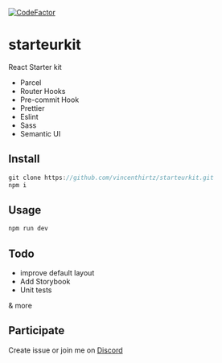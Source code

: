 [![CodeFactor](https://www.codefactor.io/repository/github/vincenthirtz/starteurkit/badge)](https://www.codefactor.io/repository/github/vincenthirtz/starteurkit)

# starteurkit
React Starter kit 

- Parcel
- Router Hooks 
- Pre-commit Hook
- Prettier
- Eslint
- Sass
- Semantic UI

## Install
```javascript
git clone https://github.com/vincenthirtz/starteurkit.git
npm i
```

## Usage
```javascript
npm run dev
```

## Todo
- improve default layout
- Add Storybook
- Unit tests

& more

## Participate
Create issue or join me on [Discord](https://discord.gg/rNE6m9)
